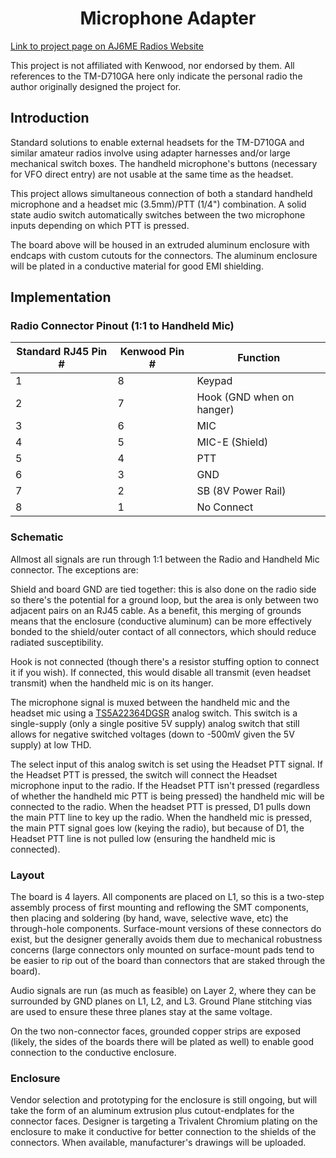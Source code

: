 # <div align="center">Microphone Adapter</div>

[Link to project page on AJ6ME Radios Website](https://sites.google.com/aj6me.com/aj6me-radios/microphone-adapter)

This project is not affiliated with Kenwood, nor endorsed by them. All references to the TM-D710GA here only indicate the personal radio the author originally designed the project for.

## Introduction
Standard solutions to enable external headsets for the TM-D710GA and similar amateur radios involve using adapter harnesses and/or large mechanical switch boxes. The handheld microphone's buttons (necessary for VFO direct entry) are not usable at the same time as the headset.

This project allows simultaneous connection of both a standard handheld microphone and a headset mic (3.5mm)/PTT (1/4") combination. A solid state audio switch automatically switches between the two microphone inputs depending on which PTT is pressed. 

The board above will be housed in an extruded aluminum enclosure with endcaps with custom cutouts for the connectors. The aluminum enclosure will be plated in a conductive material for good EMI shielding.

## Implementation

### Radio Connector Pinout (1:1 to Handheld Mic)
| Standard RJ45 Pin # | Kenwood Pin # | Function                    |
| ------------------- | ------------- | --------                    |
| 1                   | 8             | Keypad                      |
| 2                   | 7             | Hook (GND when on hanger)   |
| 3                   | 6             | MIC                         |
| 4                   | 5             | MIC-E (Shield)              |
| 5                   | 4             | PTT                         |
| 6                   | 3             | GND                         |
| 7                   | 2             | SB (8V Power Rail)          |
| 8                   | 1             | No Connect                  |

### Schematic
Allmost all signals are run through 1:1 between the Radio and Handheld Mic connector. The exceptions are:

Shield and board GND are tied together: this is also done on the radio side so there's the potential for a ground loop, but the area is only between two adjacent pairs on an RJ45 cable. As a benefit, this merging of grounds means that the enclosure (conductive aluminum) can be more effectively bonded to the shield/outer contact of all connectors, which should reduce radiated susceptibility.

Hook is not connected (though there's a resistor stuffing option to connect it if you wish). If connected, this would disable all transmit (even headset transmit) when the handheld mic is on its hanger.

The microphone signal is muxed between the handheld mic and the headset mic using a [TS5A22364DGSR](https://datasheet.ciiva.com/1671/ts5a22362-1671776.pdf?src-supplier=Digi-Key) analog switch. This switch is a single-supply (only a single positive 5V supply) analog switch that still allows for negative switched voltages (down to -500mV given the 5V supply) at low THD.

The select input of this analog switch is set using the Headset PTT signal. If the Headset PTT is pressed, the switch will connect the Headset microphone input to the radio. If the Headset PTT isn't pressed (regardless of whether the handheld mic PTT is being pressed) the handheld mic will be connected to the radio. When the headset PTT is pressed, D1 pulls down the main PTT line to key up the radio. When the handheld mic is pressed, the main PTT signal goes low (keying the radio), but because of D1, the Headset PTT line is not pulled low (ensuring the handheld mic is connected).

### Layout
The board is 4 layers. All components are placed on L1, so this is a two-step assembly process of first mounting and reflowing the SMT components, then placing and soldering (by hand, wave, selective wave, etc) the through-hole components. Surface-mount versions of these connectors do exist, but the designer generally avoids them due to mechanical robustness concerns (large connectors only mounted on surface-mount pads tend to be easier to rip out of the board than connectors that are staked through the board).

Audio signals are run (as much as feasible) on Layer 2, where they can be surrounded by GND planes on L1, L2, and L3. Ground Plane stitching vias are used to ensure these three planes stay at the same voltage.

On the two non-connector faces, grounded copper strips are exposed (likely, the sides of the boards there will be plated as well) to enable good connection to the conductive enclosure.

### Enclosure
Vendor selection and prototyping for the enclosure is still ongoing, but will take the form of an aluminum extrusion plus cutout-endplates for the connector faces. Designer is targeting a Trivalent Chromium plating on the enclosure to make it conductive for better connection to the shields of the connectors. When available, manufacturer's drawings will be uploaded.
